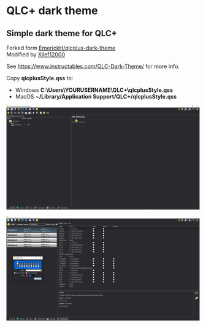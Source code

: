 # QLC+ dark theme
## Simple dark theme for QLC+

Forked form [EmerickH/qlcplus-dark-theme](https://github.com/EmerickH/qlcplus-dark-theme)  
Modified by [Xilef12000](https://github.com/Xilef12000)  

See https://www.instructables.com/QLC-Dark-Theme/ for more info.  

Copy **qlcplusStyle.qss** to:

- Windows  **C:\Users\YOURUSERNAME\QLC+\qlcplusStyle.qss**
- MacOS **~/Library/Application Support/QLC+/qlcplusStyle.qss**

![Capture 1](.github/capture1.png)

![Capture 2](.github/capture2.png)
